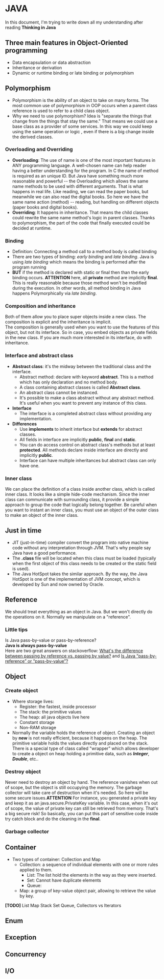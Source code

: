 # JAVA  
In this document, I'm trying to write down all my understanding after reading **Thinking in Java**

## Three main features in Object-Oriented programming
* Data encapsulation or data abstraction
* Inheritance or derivation
* Dynamic or runtime binding or late binding or polymorphism

## Polymorphism
* Polymorphism is the ability of an object to take on many forms. The most common use of polymorphism in OOP occurs when a parent class reference is used to refer to a child class object.
* Why we need to use polymorphism? Idea is "separate the things that change from the things that stay the same." That means we could use a base class as a provider of some services. In this way we could keep using the same operation or logic , even if there is a big change inside the derived classes.

### Overloading and Overriding
* **Overloading**:
The use of name is one of the most important features in ANY programming language. A well-chosen name can help reader having a better understanding for the program. In C the name of method is required as an unique ID. But Java have something much more reasonable and powerful -- the Overloading which allows the same name methods to be used with different arguments. That is what happens in real life. Like reading, we can read the paper books, but meanwhile we can also read the digital books. So here we have the same name action (method) -- reading, but handling on different objects (paper books and digital books).
* **Overriding**:
It happens in inheritance. That means the child classes could rewrite the same name method's logic in parent classes. Thanks to polymorphism, the part of the code that finally executed could be decided at runtime.

### Binding
* Definition: Connecting a method call to a method body is called binding
* There are two types of binding: _early binding_ and _late binding_. Java is using _late binding_ which means the binding is performed after the program running
* __BUT__ if the method is declared with static or final then than the early binding occurs. __ATTENTION__ here, all __private__ method are implicitly __final__. This is really reasonable because those method won't be modified during the execution. In other words, all method binding in Java happens Polymorphically via _late binding_.

### Composition and inheritance
Both of them allow you to place super objects inside a new class. The composition is explicit and the inheritance is implicit.<br>
The composition is generally used when you want to use the features of this object, but not its interface. So in case, you embed objects as private fields in the new class. If you are much more interested in its interface, do with inheritance.

### Interface and abstract class
* **Abstract class**: it's the midway between the traditional class and the interface.
  - Abstract method: declare with keyword **abstract**. This is a method which has only declaration and no method body.
  - A class containing abstract classes is called **Abstract class**.
  - An abstract class cannot be instanced.
  - It's possible to make a class abstract without any abstract method. It's useful when you want to prevent any instance of this class.
* **Interface**
  - The interface is a completed abstract class without providing any implementation.
* **Differences**
  - Use **implements** to inherit interface but **extends** for abstract classes.
  - All fields in interface are implicitly **public**, **final** and **static**.
  - You can do access control on abstract class's methods but at least **protected**. All methods declare inside interface are directly and implicitly **public**.
  - Interface can have multiple inheritances but abstract class can only have one.

### Inner class
We can place the definition of a class inside another class, which is called inner class. It looks like a simple hide-code mechanism. Since the inner class can communicate with surrounding class, it provide a simple approach to group the code that logically belong together. Be careful when you want to instant an inner class, you must use an object of the outer class to make an object of the inner class.

## Just in time
* JIT (just-in-time) compiler convert the program into native machine code without any interpretation through JVM. That's why people say Java have a good performance.
* The __.class__ file will be located when this class must be loaded (typically when the first object of this class needs to be created or the static field is used).
* The Java HotSpot takes the similar approach. By the way, the Java HotSpot is one of the implementation of JVM concept, which is developed by Sun and now owned by Oracle.

## Reference
We should treat everything as an object in Java. But we won't directly do the operations on it. Normally we manipulate on a "reference".
### Little tips
Is Java pass-by-value or pass-by-reference?<br>
**Java is always pass-by-value**<br>
Here are two great answers on stackoverflow: [What's the difference between passing by reference vs. passing by value?](http://stackoverflow.com/questions/373419/whats-the-difference-between-passing-by-reference-vs-passing-by-value) and [Is Java “pass-by-reference” or “pass-by-value”?](http://stackoverflow.com/questions/373419/whats-the-difference-between-passing-by-reference-vs-passing-by-value)

## Object
### Create object
* Where storage lives:
  - Register: the fastest, inside processor
  - The stack: the primitive values
  - The heap: all java objects live here
  - Constant storage
  - Non-RAM storage
* Normally the variable holds the reference of object. Creating an object by **new** is not really efficient, because it happens on the heap. The primitive variable holds the values directly and placed on the stack. There is a special type of class called "wrapper" which allows developer to create a object on heap holding a primitive data, such as **_Integer_**, **_Double_**, etc..

### Destroy object
Never need to destroy an object by hand. The reference vanishes when out of scope, but the object is still occupying the memory. The garbage collector will take care of destruction when it's needed. So here will be some secure issues.**ATTENTION** For instance, you generated a private key and keep it as an java.secure.PrivateKey variable. In this case, when it's out of scope, the value of private key can still be retrieved from memory. That's a big secure risk! So basically, you can put this part of sensitive code inside try catch block and do the cleaning in the **final**.

### Garbage collector

## Container
- Two types of container: Collection and Map
  - Collection: a sequence of individual elements with one or more rules applied to them.
    - List: The list hold the elements in the way as they were inserted.
    - Set: Cannot have duplicate elements
    - Queue: 
  - Map: a group of key-value object pair, allowing to retrieve the value by key.

**[TODO]** List Map Stack Set Queue, Collectors vs Iterators
## Enum
## Exception
## Concurrency
## I/O

